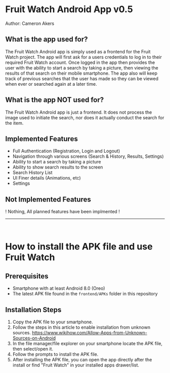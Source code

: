 # Fruit Watch Android App v0.5

Author: Cameron Akers

## What is the app used for?

The Fruit Watch Android app is simply used as a frontend for the Fruit Watch project. The app will first ask for a users credentials to log in to their required Fruit Watch account. Once logged in the app then provides the user with the ability to start a search by taking a picture, then viewing the results of that search on their mobile smartphone. The app also will keep track of previous searches that the user has made so they can be viewed when ever or searched again at a later time.

## What is the app NOT used for?

The Fruit Watch Android app is just a frontend. It does not process the image used to initiate the search, nor does it actually conduct the search for the item.

## Implemented Features

- Full Authentication (Registration, Login and Logout)
- Navigation through various screens (Search & History, Results, Settings)
- Ability to start a search by taking a picture
- Ability to show search results to the screen
- Search History List
- UI Finer details (Animations, etc)
- Settings

## Not Implemented Features

! Nothing, All planned features have been implmented !

<hr>
<br>

# How to install the APK file and use Fruit Watch

## Prerequisites

- Smartphone with at least Android 8.0 (Oreo)
- The latest APK file found in the `frontend/APKs` folder in this repository

## Installation Steps

1. Copy the APK file to your smartphone.
2. Follow the steps in this article to enable installation from unknown sources. https://www.wikihow.com/Allow-Apps-from-Unknown-Sources-on-Android
3. In the file manager/file explorer on your smartphone locate the APK file, then select/open it.
4. Follow the prompts to install the APK file.
5. After installing the APK file, you can open the app directly after the install or find "Fruit Watch" in your installed apps drawer/list.
